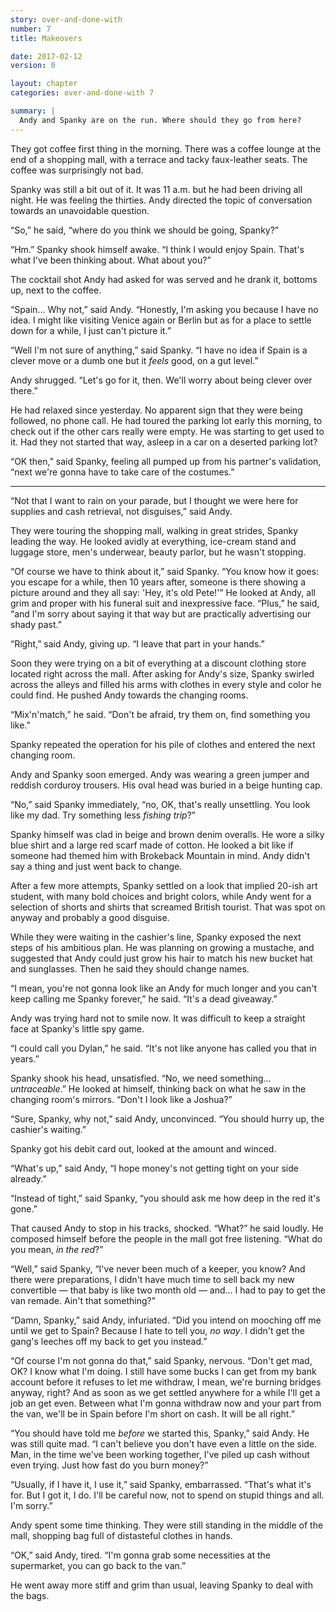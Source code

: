 ```yaml
---
story: over-and-done-with
number: 7
title: Makeovers

date: 2017-02-12
version: 0

layout: chapter
categories: over-and-done-with 7

summary: |
  Andy and Spanky are on the run. Where should they go from here?
---
```

They got coffee first thing in the morning. There was a coffee lounge at the end of a shopping mall, with a terrace and tacky faux-leather seats. The coffee was surprisingly not bad.

Spanky was still a bit out of it. It was 11 a.m. but he had been driving all night. He was feeling the thirties. Andy directed the topic of conversation towards an unavoidable question.

“So,” he said, “where do you think we should be going, Spanky?”

“Hm.” Spanky shook himself awake. “I think I would enjoy Spain. That's what I've been thinking about. What about you?”

The cocktail shot Andy had asked for was served and he drank it, bottoms up, next to the coffee.

“Spain… Why not,” said Andy. “Honestly, I'm asking you because I have no idea. I might like visiting Venice again or Berlin but as for a place to settle down for a while, I just can't picture it.”

“Well I'm not sure of anything,” said Spanky. “I have no idea if Spain is a clever move or a dumb one but it *feels* good, on a gut level.”

Andy shrugged. “Let's go for it, then. We'll worry about being clever over there.”

He had relaxed since yesterday. No apparent sign that they were being followed, no phone call. He had toured the parking lot early this morning, to check out if the other cars really were empty. He was starting to get used to it. Had they not started that way, asleep in a car on a deserted parking lot?

“OK then,” said Spanky, feeling all pumped up from his partner's validation, “next we're gonna have to take care of the costumes.”

***

“Not that I want to rain on your parade, but I thought we were here for supplies and cash retrieval, not disguises,” said Andy.

They were touring the shopping mall,  walking in great strides, Spanky leading the way. He looked avidly at everything, ice-cream stand and luggage store, men's underwear, beauty parlor, but he wasn't stopping.

“Of course we have to think about it,” said Spanky. “You know how it goes: you escape for a while, then 10 years after, someone is there showing a picture around and they all say: 'Hey, it's old Pete!'” He looked at Andy, all grim and proper with his funeral suit and inexpressive face. “Plus,” he said, “and I'm sorry about saying it that way but are practically advertising our shady past.”

“Right,” said Andy, giving up. “I leave that part in your hands.”

Soon they were trying on a bit of everything at a discount clothing store located right across the mall. After asking for Andy's size, Spanky swirled across the alleys and filled his arms with clothes in every style and color he could find. He pushed Andy towards the changing rooms.

“Mix'n'match,” he said. “Don't be afraid, try them on, find something you like.”

Spanky repeated the operation for his pile of clothes and entered the next changing room.

Andy and Spanky soon emerged. Andy was wearing a green jumper and reddish corduroy trousers. His oval head was buried in a beige hunting cap.

“No,” said Spanky immediately, “no, OK, that's really unsettling. You look like my dad. Try something less *fishing trip*?”

Spanky himself was clad in beige and brown denim overalls. He wore a silky blue shirt and a large red scarf made of cotton. He looked a bit like if someone had themed him with Brokeback Mountain in mind. Andy didn't say a thing and just went back to change.

After a few more attempts, Spanky settled on a look that implied 20-ish art student, with many bold choices and bright colors, while Andy went for a selection of shorts and shirts that screamed British tourist. That was spot on anyway and probably a good disguise.

While they were waiting in the cashier's line, Spanky exposed the next steps of his ambitious plan. He was planning on growing a mustache, and suggested that Andy could just grow his hair to match his new bucket hat and sunglasses. Then he said they should change names.

“I mean, you're not gonna look like an Andy for much longer and you can't keep calling me Spanky forever,” he said. “It's a dead giveaway.”

Andy was trying hard not to smile now. It was difficult to keep a straight face at Spanky's little spy game.

“I could call you Dylan,” he said. “It's not like anyone has called you that in years.”

Spanky shook his head, unsatisfied. “No, we need something… *untraceable*.” He looked at himself, thinking back on what he saw in the changing room's mirrors. “Don't I look like a Joshua?”

“Sure, Spanky, why not,” said Andy, unconvinced. “You should hurry up, the cashier's waiting.”

Spanky got his debit card out, looked at the amount and winced.

“What's up,” said Andy, “I hope money's not getting tight on your side already.”

“Instead of tight,” said Spanky, “you should ask me how deep in the red it's gone.”

That caused Andy to stop in his tracks, shocked. “What?” he said loudly. He composed himself before the people in the mall got free listening. “What do you mean, *in the red*?”

“Well,” said Spanky, “I've never been much of a keeper, you know? And there were preparations, I didn't have much time to sell back my new convertible — that baby is like two month old — and… I had to pay to get the van remade. Ain't that something?”

“Damn, Spanky,” said Andy, infuriated. “Did you intend on mooching off me until we get to Spain? Because I hate to tell you, *no way*. I didn't get the gang's leeches off my back to get you instead.”

“Of course I'm not gonna do that,” said Spanky, nervous. “Don't get mad, OK? I know what I'm doing. I still have some bucks I can get from my bank account before it refuses to let me withdraw, I mean, we're burning bridges anyway, right? And as soon as we get settled anywhere for a while I'll get a job an get even. Between what I'm gonna withdraw now and your part from the van, we'll be in Spain before I'm short on cash. It will be all right.”

“You should have told me *before* we started this, Spanky,” said Andy. He was still quite mad. “I can't believe you don't have even a little on the side. Man, in the time we've been working together, I've piled up cash without even trying. Just how fast do you burn money?”

“Usually, if I have it, I use it,” said Spanky, embarrassed. “That's what it's for. But I got it, I do. I'll be careful now, not to spend on stupid things and all. I'm sorry.”

Andy spent some time thinking. They were still standing in the middle of the mall, shopping bag full of distasteful clothes in hands.

“OK,” said Andy, tired. “I'm gonna grab some necessities at the supermarket, you can go back to the van.”

He went away more stiff and grim than usual, leaving Spanky to deal with the bags.
